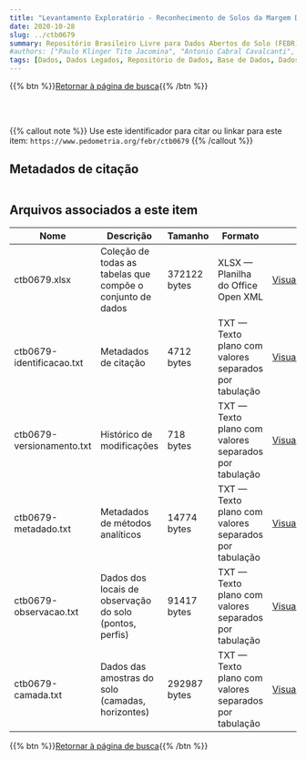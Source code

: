 ```yaml
---
title: "Levantamento Exploratório - Reconhecimento de Solos da Margem Direita do Rio São Franciso. Estado da Bahia - Volume II"
date: 2020-10-28
slug: ../ctb0679
summary: Repositório Brasileiro Livre para Dados Abertos do Solo (FEBR) | A febre dos dados de solo no Brasil
#authors: ["Paulo Klinger Tito Jacomina", "Antonio Cabral Cavalcanti", "Fernando B. Rodrigues e Silva", "José Onaldo Montenegro", "Rheno Amaro Formiga", "Nivaldo Burgos", "Heráclio Fernandes R. de Mélo Filho", "Arnaldo Moniz Ribeiro da Costa", "Gilberto Suhett", "Osvaldo Ferreira Lopes", "Vilmar de Oliveira", "Sergio Costa Pinto Pessoa", "Paulo Cardoso de Lima", "Luiz Alberto Regueira Medeiros", "Jeronimo Cunha Almeida", "Marcelo Nunes Camargo", "Jorge Olmos Iturri Larach", "Flávio Garcia de Freitas", "Chyozo Hirano", "Raul Suarez Inclan", "Acry A. O. De Melo", "Antônio Carlos Leão", "José Silva Rosatelli", "Luiz Ferreira da Silva", "Raimundo Carvalho Filho", "Clotário Olivier da Silveira", "Aluisio Pereira da Silva", "Jurandir Gondim Reis", "Valdir de Araújo Beltrão", "Leandro Vettori", "Franklin dos Santos Antunes", "Maria de Lourdes A. Anastácio", "Hélio Pierantoni", "Therezinha de O. Barreto", "Raphael M. Bloise", "Maria Amélia Duriez", "Ruth A. L. Johas", "Giza Nara C. Moreira", "José Flávio Dynia", "José Lopes de Paula", "Hélio A. Vaz de Mello", "Ida de Souza S. Vettori", "Maria Aparecida B. Pereira", "Sinézio F. Chagas", "Adahil Medeiros Leite", "Manoel da Silve Cardoso", "Luiz Rainho S. Carneiro", "Loiva Lizia Antonello", "Zenaide Fonseca Mello", "Maria Lucia Vasconcellos", "Ney Hamilton Porfírio", "Maria Carmelita M. Meneses", "Roberta Chaves Ferreira e José Corsino de Oliveira."]
tags: [Dados, Dados Legados, Repositório de Dados, Base de Dados, Dados Abertos]
---
```


<style>
div.alert > div {
    font-size: 0.8rem;
}
</style>

{{% btn %}}<a href="/febr/buscar/">Retornar à página de busca</a>{{% /btn %}}

<br>
<br>

{{% callout note %}}
Use este identificador para citar ou linkar para este item: `https://www.pedometria.org/febr/ctb0679`
{{% /callout %}}

## Metadados de citação

<table>
<!-- Fonte: https://gist.github.com/jfreels/6814721 -->
<script src="https://d3js.org/d3.v3.min.js" charset="utf-8"></script>
<!-- <script type='text/javascript' src='/febr/buscar/script.js'></script> -->
<script type='text/javascript'>
  d3.tsv('ctb0679-identificacao.txt',function (data) {
    var columns = ['campo', 'valor']
    tabulate(data, columns)
  })
</script>
</table>

## Arquivos associados a este item

<table style="width:100%">
  <thead>
    <tr>
      <th>Nome</th>
      <th>Descrição</th>
      <th>Tamanho</th>
      <th>Formato</th>
      <th></th>
    </tr>
  </thead>
  <tbody>
    <tr>
      <td>ctb0679.xlsx</td>
      <td>Coleção de todas as tabelas que compõe o conjunto de dados</td>
      <td>372122 bytes</td>
      <td>XLSX — Planilha do Office Open XML</td>
      <td><a href="https://cloud.utfpr.edu.br/index.php/s/Df6dhfzYJ1DDeso/download?path=%2Fctb0679&files=ctb0679.xlsx" class="btn btn-primary btn-block" role="button">Visualizar/Abrir</a></td>
    </tr>
    <tr>
      <td>ctb0679-identificacao.txt</td>
      <td>Metadados de citação</td>
      <td>4712 bytes</td>
      <td>TXT — Texto plano com valores separados por tabulação</td>
      <td><a href="https://cloud.utfpr.edu.br/index.php/s/Df6dhfzYJ1DDeso/download?path=%2Fctb0679&files=ctb0679-identificacao.txt" class="btn btn-primary btn-block" role="button">Visualizar/Abrir</a></td>
    </tr>
    <tr>
      <td>ctb0679-versionamento.txt</td>
      <td>Histórico de modificações</td>
      <td>718 bytes</td>
      <td>TXT — Texto plano com valores separados por tabulação</td>
      <td><a href="https://cloud.utfpr.edu.br/index.php/s/Df6dhfzYJ1DDeso/download?path=%2Fctb0679&files=ctb0679-versionamento.txt" class="btn btn-primary btn-block" role="button">Visualizar/Abrir</a></td>
    </tr>
    <tr>
      <td>ctb0679-metadado.txt</td>
      <td>Metadados de métodos analíticos</td>
      <td>14774 bytes</td>
      <td>TXT — Texto plano com valores separados por tabulação</td>
      <td><a href="https://cloud.utfpr.edu.br/index.php/s/Df6dhfzYJ1DDeso/download?path=%2Fctb0679&files=ctb0679-metadado.txt" class="btn btn-primary btn-block" role="button">Visualizar/Abrir</a></td>
    </tr>
    <tr>
      <td>ctb0679-observacao.txt</td>
      <td>Dados dos locais de observação do solo (pontos, perfis)</td>
      <td>91417 bytes</td>
      <td>TXT — Texto plano com valores separados por tabulação</td>
      <td><a href="https://cloud.utfpr.edu.br/index.php/s/Df6dhfzYJ1DDeso/download?path=%2Fctb0679&files=ctb0679-observacao.txt" class="btn btn-primary btn-block" role="button">Visualizar/Abrir</a></td>
    </tr>
    <tr>
      <td>ctb0679-camada.txt</td>
      <td>Dados das amostras do solo (camadas, horizontes)</td>
      <td>292987 bytes</td>
      <td>TXT — Texto plano com valores separados por tabulação</td>
      <td><a href="https://cloud.utfpr.edu.br/index.php/s/Df6dhfzYJ1DDeso/download?path=%2Fctb0679&files=ctb0679-camada.txt" class="btn btn-primary btn-block" role="button">Visualizar/Abrir</a></td>
    </tr>
  </tbody>
</table>

{{% btn %}}<a href="/febr/buscar/">Retornar à página de busca</a>{{% /btn %}}
